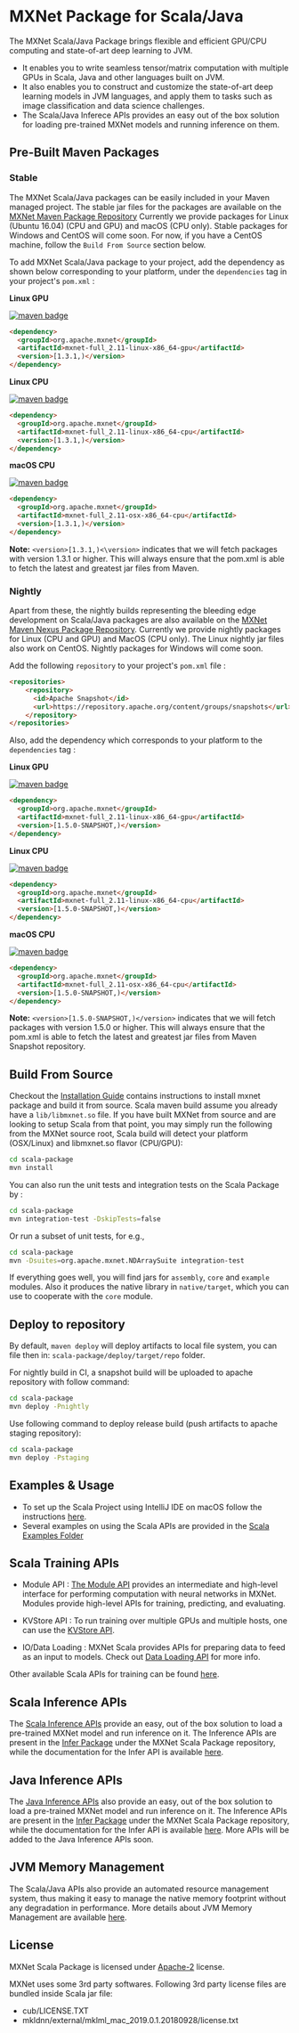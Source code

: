 MXNet Package for Scala/Java
=====

The MXNet Scala/Java Package brings flexible and efficient GPU/CPU computing and state-of-art deep learning to JVM.

- It enables you to write seamless tensor/matrix computation with multiple GPUs
  in Scala, Java and other languages built on JVM.
- It also enables you to construct and customize the state-of-art deep learning models in JVM languages,
  and apply them to tasks such as image classification and data science challenges.
- The Scala/Java Inferece APIs provides an easy out of the box solution for loading pre-trained MXNet models and running inference on them.
  
Pre-Built Maven Packages
------------------------

### Stable ###

The MXNet Scala/Java packages can be easily included in your Maven managed project.
The stable jar files for the packages are available on the [MXNet Maven Package Repository](https://search.maven.org/search?q=g:org.apache.mxnet)
Currently we provide packages for Linux (Ubuntu 16.04) (CPU and GPU) and macOS (CPU only). Stable packages for Windows and CentOS will come soon. For now, if you have a CentOS machine, follow the ```Build From Source``` section below. 

To add MXNet Scala/Java package to your project, add the dependency as shown below corresponding to your platform, under the ```dependencies``` tag in your project's ```pom.xml``` :

**Linux GPU**

<a href="https://mvnrepository.com/artifact/org.apache.mxnet/mxnet-full_2.11-linux-x86_64-gpu"><img src="https://img.shields.io/badge/org.apache.mxnet-linux gpu-green.svg" alt="maven badge"/></a>

```HTML
<dependency>
  <groupId>org.apache.mxnet</groupId>
  <artifactId>mxnet-full_2.11-linux-x86_64-gpu</artifactId>
  <version>[1.3.1,)</version>
</dependency>
```

**Linux CPU**

<a href="https://mvnrepository.com/artifact/org.apache.mxnet/mxnet-full_2.11-linux-x86_64-cpu"><img src="https://img.shields.io/badge/org.apache.mxnet-linux cpu-green.svg" alt="maven badge"/></a>

```HTML
<dependency>
  <groupId>org.apache.mxnet</groupId>
  <artifactId>mxnet-full_2.11-linux-x86_64-cpu</artifactId>
  <version>[1.3.1,)</version>
</dependency>
```

**macOS CPU**

<a href="https://mvnrepository.com/artifact/org.apache.mxnet/mxnet-full_2.11-osx-x86_64-cpu"><img src="https://img.shields.io/badge/org.apache.mxnet-macOS cpu-green.svg" alt="maven badge"/></a>

```HTML
<dependency>
  <groupId>org.apache.mxnet</groupId>
  <artifactId>mxnet-full_2.11-osx-x86_64-cpu</artifactId>
  <version>[1.3.1,)</version>
</dependency>
```

**Note:** ```<version>[1.3.1,)<\version>``` indicates that we will fetch packages with version 1.3.1 or higher. This will always ensure that the pom.xml is able to fetch the latest and greatest jar files from Maven.  

### Nightly ###

Apart from these, the nightly builds representing the bleeding edge development  on Scala/Java packages are also available on the [MXNet Maven Nexus Package Repository](https://repository.apache.org/#nexus-search;gav~org.apache.mxnet~~~~). 
Currently we provide nightly packages for Linux (CPU and GPU) and MacOS (CPU only). The Linux nightly jar files also work on CentOS. Nightly packages for Windows will come soon.

Add the following ```repository``` to your project's ```pom.xml``` file : 

````html
<repositories>
    <repository>
      <id>Apache Snapshot</id>
      <url>https://repository.apache.org/content/groups/snapshots</url>
    </repository>
</repositories>
````

Also, add the dependency which corresponds to your platform to the ```dependencies``` tag :

**Linux GPU**

<a href="https://repository.apache.org/#nexus-search;gav~org.apache.mxnet~mxnet-full_2.11-linux-x86_64-gpu~~~"><img src="https://img.shields.io/badge/org.apache.mxnet-linux gpu-green.svg" alt="maven badge"/></a>

```HTML
<dependency>
  <groupId>org.apache.mxnet</groupId>
  <artifactId>mxnet-full_2.11-linux-x86_64-gpu</artifactId>
  <version>[1.5.0-SNAPSHOT,)</version>
</dependency>
```

**Linux CPU**

<a href="https://repository.apache.org/#nexus-search;gav~org.apache.mxnet~mxnet-full_2.11-osx-x86_64-cpu~~~"><img src="https://img.shields.io/badge/org.apache.mxnet-linux cpu-green.svg" alt="maven badge"/></a>

```HTML
<dependency>
  <groupId>org.apache.mxnet</groupId>
  <artifactId>mxnet-full_2.11-linux-x86_64-cpu</artifactId>
  <version>[1.5.0-SNAPSHOT,)</version>
</dependency>
```

**macOS CPU**

<a href="https://mvnrepository.com/artifact/org.apache.mxnet/mxnet-full_2.11-osx-x86_64-cpu"><img src="https://img.shields.io/badge/org.apache.mxnet-macOS cpu-green.svg" alt="maven badge"/></a>
```HTML
<dependency>
  <groupId>org.apache.mxnet</groupId>
  <artifactId>mxnet-full_2.11-osx-x86_64-cpu</artifactId>
  <version>[1.5.0-SNAPSHOT,)</version>
</dependency>
```

**Note:** ```<version>[1.5.0-SNAPSHOT,)</version>``` indicates that we will fetch packages with version 1.5.0 or higher. This will always ensure that the pom.xml is able to fetch the latest and greatest jar files from Maven Snapshot repository.

Build From Source
-----------------

Checkout the [Installation Guide](http://mxnet.incubator.apache.org/install/index.html) contains instructions to install mxnet package and build it from source. Scala maven build assume you already have a ``lib/libmxnet.so`` file.
If you have built MXNet from source and are looking to setup Scala from that point, you may simply run the following from the MXNet source root, Scala build will detect your platform (OSX/Linux) and libmxnet.so flavor (CPU/GPU):

```bash
cd scala-package
mvn install
```

You can also run the unit tests and integration tests on the Scala Package by :

```bash
cd scala-package
mvn integration-test -DskipTests=false
```

Or run a subset of unit tests, for e.g.,

```bash
cd scala-package
mvn -Dsuites=org.apache.mxnet.NDArraySuite integration-test
```

If everything goes well, you will find jars for `assembly`, `core` and `example` modules.
Also it produces the native library in `native/target`, which you can use to cooperate with the `core` module.

Deploy to repository
--------------------

By default, `maven deploy` will deploy artifacts to local file system, you can file then in: ``scala-package/deploy/target/repo`` folder.

For nightly build in CI, a snapshot build will be uploaded to apache repository with follow command:

```bash
cd scala-package
mvn deploy -Pnightly
```

Use following command to deploy release build (push artifacts to apache staging repository):

```bash
cd scala-package
mvn deploy -Pstaging
```

Examples & Usage
-------
- To set up the Scala Project using IntelliJ IDE on macOS follow the instructions [here](https://mxnet.incubator.apache.org/tutorials/scala/mxnet_scala_on_intellij.html).
- Several examples on using the Scala APIs are provided in the [Scala Examples Folder](https://github.com/apache/incubator-mxnet/tree/master/scala-package/examples/)

Scala Training APIs
-------
- Module API :
[The Module API](https://mxnet.incubator.apache.org/api/scala/module.html) provides an intermediate and high-level interface for performing computation with neural networks in MXNet. Modules provide high-level APIs for training, predicting, and evaluating.

- KVStore API : 
To run training over multiple GPUs and multiple hosts, one can use the [KVStore API](https://mxnet.incubator.apache.org/api/scala/kvstore.html).

- IO/Data Loading : 
MXNet Scala provides APIs for preparing data to feed as an input to models. Check out [Data Loading API](https://mxnet.incubator.apache.org/api/scala/io.html) for more info.
 
Other available Scala APIs for training can be found [here](https://mxnet.incubator.apache.org/api/scala/index.html).  
 

Scala Inference APIs
-------
The [Scala Inference APIs](https://mxnet.incubator.apache.org/api/scala/infer.html) provide an easy, out of the box solution to load a pre-trained MXNet model and run inference on it. The Inference APIs are present in the [Infer Package](https://github.com/apache/incubator-mxnet/tree/master/scala-package/infer) under the MXNet Scala Package repository, while the documentation for the Infer API is available [here](https://mxnet.incubator.apache.org/api/scala/docs/index.html#org.apache.mxnet.infer.package).  

Java Inference APIs
-------
The [Java Inference APIs](http://mxnet.incubator.apache.org/api/java/index.html) also provide an easy, out of the box solution to load a pre-trained MXNet model and run inference on it. The Inference APIs are present in the [Infer Package](https://github.com/apache/incubator-mxnet/tree/master/scala-package/infer/src/main/scala/org/apache/mxnet/infer/javaapi) under the MXNet Scala Package repository, while the documentation for the Infer API is available [here](https://mxnet.incubator.apache.org/api/java/docs/index.html#org.apache.mxnet.infer.package).
More APIs will be added to the Java Inference APIs soon.

JVM Memory Management
-------
The Scala/Java APIs also provide an automated resource management system, thus making it easy to manage the native memory footprint without any degradation in performance.
More details about JVM Memory Management are available [here](https://github.com/apache/incubator-mxnet/blob/master/scala-package/memory-management.md).

License
-------
MXNet Scala Package is licensed under [Apache-2](https://github.com/apache/incubator-mxnet/blob/master/scala-package/LICENSE) license.

MXNet uses some 3rd party softwares. Following 3rd party license files are bundled inside Scala jar file:
* cub/LICENSE.TXT
* mkldnn/external/mklml_mac_2019.0.1.20180928/license.txt
